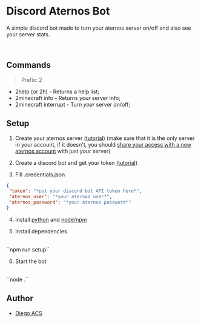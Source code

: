 
# Discord Aternos Bot
A simple discord bot made to turn your aternos server on/off and also see your server stats.

<br>

## Commands
> Prefix: 2

- 2help (or 2h) - Returns a help list;
- 2minecraft info - Returns _your_ server info;
- 2minecraft interrupt - Turn _your_ server on/off;


## Setup

 1. Create your aternos server [(tutorial)](https://podcrash.com/blog/how-to-make-a-minecraft-server-on-aternos/)
(make sure that it is the only server in your account, if it doesn't, you should [share your access with a new aternos account](https://support.aternos.org/hc/en-us/articles/360026950952-Share-access#:~:text=Enter%20your%20friend%27s%20Aternos%20username,and%20click%20the%20plus%20sign.&text=You%27ll%20see%20a%20list,Start%3A%20start%20the%20server) with just _your_ server)

 2. Create a discord bot and get your token [(tutorial)](https://www.writebots.com/discord-bot-token/)
 
 3. Fill .credentials.json
 ```json
{
  "token": "*put your discord bot API token here*",
  "aternos_user": "*your aternos user*",
  "aternos_password": "*your aternos password*"
}
```

 4. Install [python](https://www.python.org/) and [node/npm](https://nodejs.org/)

 5. Install dependencies
 <br>
``npm run setup``
 
 6. Start the bot
 <br>
``node .``
    
## Author

- [Diego ACS](https://www.github.com/gitBaiano)

